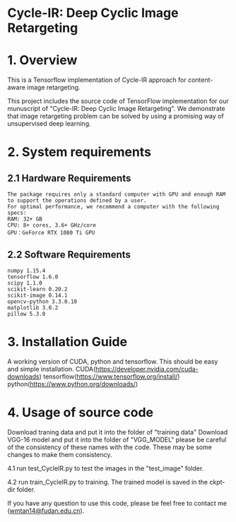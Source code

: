 # Cycle-IR: Deep Cyclic Image Retargeting
# 1. Overview

This is a Tensorflow implementation of Cycle-IR approach for content-aware image retargeting.

This project includes the source code of TensorFlow implementation for our munuscript of "Cycle-IR: Deep Cyclic Image Retargeting". We demonstrate that image retargeting problem can be solved by using a promising way of unsupervised deep learning.

# 2. System requirements
  
  ## 2.1 Hardware Requirements
	The package requires only a standard computer with GPU and enough RAM to support the operations defined by a user. 
    For optimal performance, we recommend a computer with the following specs:
    RAM: 32+ GB
    CPU: 8+ cores, 3.6+ GHz/core
    GPU：GeForce RTX 1080 Ti GPU
  
  ## 2.2 Software Requirements
    numpy 1.15.4
    tensorflow 1.6.0
    scipy 1.1.0
    scikit-learn 0.20.2
    scikit-image 0.14.1
    opencv-python 3.3.0.10
    matplotlib 3.0.2
    pillow 5.3.0
	 
# 3. Installation Guide
  A working version of CUDA, python and tensorflow. This should be easy and simple installation. 
  CUDA(https://developer.nvidia.com/cuda-downloads)
  tensorflow(https://www.tensorflow.org/install/) 
  python(https://www.python.org/downloads/)
  
# 4. Usage of source code
  Download traning data and put it into the folder of "training data"
  Download VGG-16 model and put it into the folder of "VGG_MODEL"
  please be careful of the consistency of these names with the code. These may be some changes to make them consistency.

  4.1 run test_CycleIR.py to test the images in the "test_image" folder. 
  
  4.2 run train_CycleIR.py to training. The trained model is saved in the ckpt-dir folder.

  If you have any question to use this code, please be feel free to contact me (wmtan14@fudan.edu.cn).
